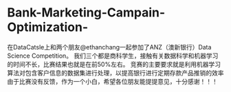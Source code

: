 # Bank-Marketing-Campain-Optimization-
在DataCatsle上和两个朋友@ethanchang一起参加了ANZ（澳新银行）Data Science Competition。
我们三个都是商科学生，接触有关数据科学和机器学习的时间不长，比赛结果也就是在前50%左右。
竞赛的主要要求就是利用机器学习算法对包含客户信息的数据集进行处理，以提高银行进行定期存款产品推销的效率
由于比赛没有反馈，作为一个小白，希望各位朋友能提提意见，十分感谢！！！

